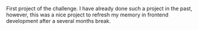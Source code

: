 First project of the challenge. I have already done such a project in the past, however, this was a nice project to refresh my memory in frontend development after a several months break.
